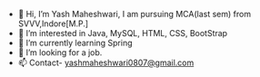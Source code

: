 - 👋 Hi, I’m Yash Maheshwari, I am pursuing MCA(last sem) from SVVV,Indore[M.P.]
- 👀 I’m interested in Java, MySQL, HTML, CSS, BootStrap
- 🌱 I’m currently learning Spring
- 💞️ I’m looking for a job.
- 📫 Contact- yashmaheshwari0807@gmail.com

<!---
yashmaheshwa/yashmaheshwa is a ✨ special ✨ repository because its `README.md` (this file) appears on your GitHub profile.
You can click the Preview link to take a look at your changes.
--->
